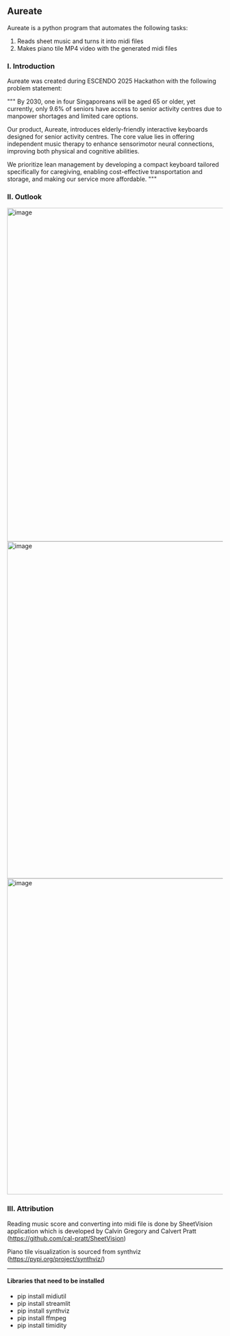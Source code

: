 ## Aureate

Aureate is a python program that automates the following tasks:

1) Reads sheet music and turns it into midi files
2) Makes piano tile MP4 video with the generated midi files

### I.	Introduction
Aureate was created during ESCENDO 2025 Hackathon with the following problem statement:

"""
By 2030, one in four Singaporeans will be aged 65 or older, yet currently, only 9.6% of seniors have access to senior activity centres due to manpower shortages and limited care options.

Our product, Aureate, introduces elderly-friendly interactive keyboards designed for senior activity centres. The core value lies in offering independent music therapy to enhance sensorimotor neural connections, improving both physical and cognitive abilities.

We prioritize lean management by developing a compact keyboard tailored specifically for caregiving, enabling cost-effective transportation and storage, and making our service more affordable.
"""

### II.	Outlook
<img width="779" alt="image" src="https://github.com/user-attachments/assets/a70f8c60-cc77-4d9d-8ace-cb224455a12d" />
<img width="787" alt="image" src="https://github.com/user-attachments/assets/95eecb96-4f20-4ebf-88ab-8e29c2eb60c9" />
<img width="738" alt="image" src="https://github.com/user-attachments/assets/eaa66cba-384b-43dc-a58c-e8925948e8fc" />


### III.	Attribution
Reading music score and converting into midi file is done by SheetVision application which is developed by Calvin Gregory and Calvert Pratt 
(https://github.com/cal-pratt/SheetVision)

Piano tile visualization is sourced from synthviz (https://pypi.org/project/synthviz/)

------------------

#### Libraries that need to be installed
- pip install midiutil
- pip install streamlit
- pip install synthviz
- pip install ffmpeg
- pip install timidity
  


